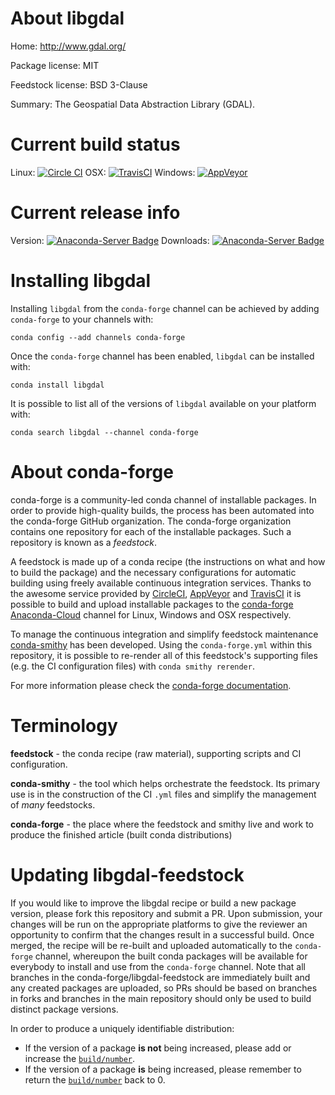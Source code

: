 About libgdal
=============

Home: http://www.gdal.org/

Package license: MIT

Feedstock license: BSD 3-Clause

Summary: The Geospatial Data Abstraction Library (GDAL).



Current build status
====================

Linux: [![Circle CI](https://circleci.com/gh/conda-forge/libgdal-feedstock.svg?style=shield)](https://circleci.com/gh/conda-forge/libgdal-feedstock)
OSX: [![TravisCI](https://travis-ci.org/conda-forge/libgdal-feedstock.svg?branch=master)](https://travis-ci.org/conda-forge/libgdal-feedstock)
Windows: [![AppVeyor](https://ci.appveyor.com/api/projects/status/github/conda-forge/libgdal-feedstock?svg=True)](https://ci.appveyor.com/project/conda-forge/libgdal-feedstock/branch/master)

Current release info
====================
Version: [![Anaconda-Server Badge](https://anaconda.org/conda-forge/libgdal/badges/version.svg)](https://anaconda.org/conda-forge/libgdal)
Downloads: [![Anaconda-Server Badge](https://anaconda.org/conda-forge/libgdal/badges/downloads.svg)](https://anaconda.org/conda-forge/libgdal)

Installing libgdal
==================

Installing `libgdal` from the `conda-forge` channel can be achieved by adding `conda-forge` to your channels with:

```
conda config --add channels conda-forge
```

Once the `conda-forge` channel has been enabled, `libgdal` can be installed with:

```
conda install libgdal
```

It is possible to list all of the versions of `libgdal` available on your platform with:

```
conda search libgdal --channel conda-forge
```


About conda-forge
=================

conda-forge is a community-led conda channel of installable packages.
In order to provide high-quality builds, the process has been automated into the
conda-forge GitHub organization. The conda-forge organization contains one repository
for each of the installable packages. Such a repository is known as a *feedstock*.

A feedstock is made up of a conda recipe (the instructions on what and how to build
the package) and the necessary configurations for automatic building using freely
available continuous integration services. Thanks to the awesome service provided by
[CircleCI](https://circleci.com/), [AppVeyor](http://www.appveyor.com/)
and [TravisCI](https://travis-ci.org/) it is possible to build and upload installable
packages to the [conda-forge](https://anaconda.org/conda-forge)
[Anaconda-Cloud](http://docs.anaconda.org/) channel for Linux, Windows and OSX respectively.

To manage the continuous integration and simplify feedstock maintenance
[conda-smithy](http://github.com/conda-forge/conda-smithy) has been developed.
Using the ``conda-forge.yml`` within this repository, it is possible to re-render all of
this feedstock's supporting files (e.g. the CI configuration files) with ``conda smithy rerender``.

For more information please check the [conda-forge documentation](https://conda-forge.org/docs/).

Terminology
===========

**feedstock** - the conda recipe (raw material), supporting scripts and CI configuration.

**conda-smithy** - the tool which helps orchestrate the feedstock.
                   Its primary use is in the construction of the CI ``.yml`` files
                   and simplify the management of *many* feedstocks.

**conda-forge** - the place where the feedstock and smithy live and work to
                  produce the finished article (built conda distributions)


Updating libgdal-feedstock
==========================

If you would like to improve the libgdal recipe or build a new
package version, please fork this repository and submit a PR. Upon submission,
your changes will be run on the appropriate platforms to give the reviewer an
opportunity to confirm that the changes result in a successful build. Once
merged, the recipe will be re-built and uploaded automatically to the
`conda-forge` channel, whereupon the built conda packages will be available for
everybody to install and use from the `conda-forge` channel.
Note that all branches in the conda-forge/libgdal-feedstock are
immediately built and any created packages are uploaded, so PRs should be based
on branches in forks and branches in the main repository should only be used to
build distinct package versions.

In order to produce a uniquely identifiable distribution:
 * If the version of a package **is not** being increased, please add or increase
   the [``build/number``](http://conda.pydata.org/docs/building/meta-yaml.html#build-number-and-string).
 * If the version of a package **is** being increased, please remember to return
   the [``build/number``](http://conda.pydata.org/docs/building/meta-yaml.html#build-number-and-string)
   back to 0.
